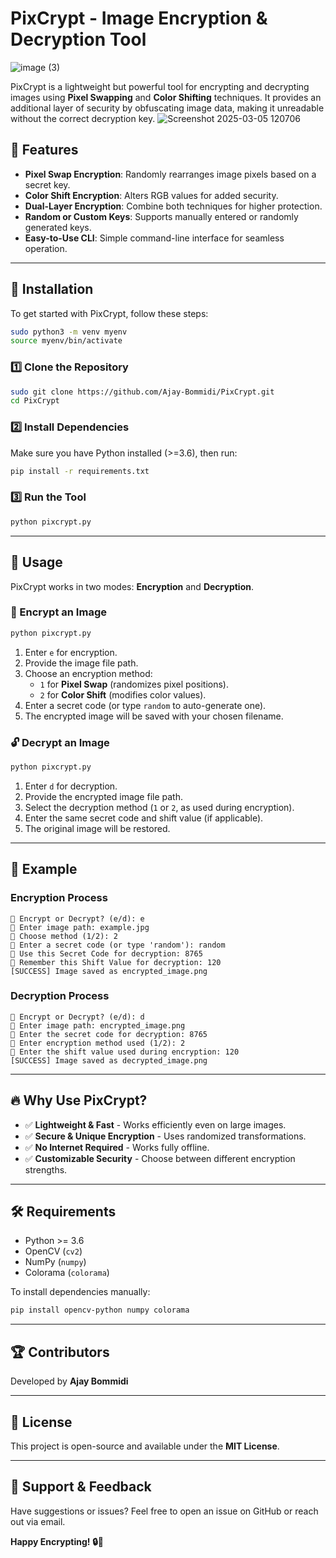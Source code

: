 # PixCrypt - Image Encryption & Decryption Tool
![image (3)](https://github.com/user-attachments/assets/a34a7ad1-9be6-4882-9342-7b611538fcf0)


PixCrypt is a lightweight but powerful tool for encrypting and decrypting images using **Pixel Swapping** and **Color Shifting** techniques. It provides an additional layer of security by obfuscating image data, making it unreadable without the correct decryption key.
![Screenshot 2025-03-05 120706](https://github.com/user-attachments/assets/22c7746f-bec4-47ff-b8a3-e8530e4fe91c)


## 🚀 Features
- **Pixel Swap Encryption**: Randomly rearranges image pixels based on a secret key.
- **Color Shift Encryption**: Alters RGB values for added security.
- **Dual-Layer Encryption**: Combine both techniques for higher protection.
- **Random or Custom Keys**: Supports manually entered or randomly generated keys.
- **Easy-to-Use CLI**: Simple command-line interface for seamless operation.

---
## 🔧 Installation
To get started with PixCrypt, follow these steps:
```bash
sudo python3 -m venv myenv
source myenv/bin/activate
```

### 1️⃣ Clone the Repository
```bash
sudo git clone https://github.com/Ajay-Bommidi/PixCrypt.git
cd PixCrypt
```

### 2️⃣ Install Dependencies
Make sure you have Python installed (>=3.6), then run:
```bash
pip install -r requirements.txt
```

### 3️⃣ Run the Tool
```bash
python pixcrypt.py
```

---
## 🎯 Usage
PixCrypt works in two modes: **Encryption** and **Decryption**.

### 🔐 Encrypt an Image
```bash
python pixcrypt.py
```
1. Enter `e` for encryption.
2. Provide the image file path.
3. Choose an encryption method:
   - `1` for **Pixel Swap** (randomizes pixel positions).
   - `2` for **Color Shift** (modifies color values).
4. Enter a secret code (or type `random` to auto-generate one).
5. The encrypted image will be saved with your chosen filename.

### 🔓 Decrypt an Image
```bash
python pixcrypt.py
```
1. Enter `d` for decryption.
2. Provide the encrypted image file path.
3. Select the decryption method (`1` or `2`, as used during encryption).
4. Enter the same secret code and shift value (if applicable).
5. The original image will be restored.

---
## 📌 Example
### Encryption Process
```
🔹 Encrypt or Decrypt? (e/d): e
🔹 Enter image path: example.jpg
🔹 Choose method (1/2): 2
🔹 Enter a secret code (or type 'random'): random
🔐 Use this Secret Code for decryption: 8765
🔹 Remember this Shift Value for decryption: 120
[SUCCESS] Image saved as encrypted_image.png
```

### Decryption Process
```
🔹 Encrypt or Decrypt? (e/d): d
🔹 Enter image path: encrypted_image.png
🔹 Enter the secret code for decryption: 8765
🔹 Enter encryption method used (1/2): 2
🔹 Enter the shift value used during encryption: 120
[SUCCESS] Image saved as decrypted_image.png
```

---
## 🔥 Why Use PixCrypt?
- ✅ **Lightweight & Fast** - Works efficiently even on large images.
- ✅ **Secure & Unique Encryption** - Uses randomized transformations.
- ✅ **No Internet Required** - Works fully offline.
- ✅ **Customizable Security** - Choose between different encryption strengths.

---
## 🛠️ Requirements
- Python >= 3.6
- OpenCV (`cv2`)
- NumPy (`numpy`)
- Colorama (`colorama`)

To install dependencies manually:
```bash
pip install opencv-python numpy colorama
```

---
## 🏆 Contributors
Developed by **Ajay Bommidi**

---
## 📜 License
This project is open-source and available under the **MIT License**.

---
## 💬 Support & Feedback
Have suggestions or issues? Feel free to open an issue on GitHub or reach out via email.

**Happy Encrypting! 🔒🚀**

